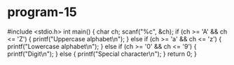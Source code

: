 # program-15
#include <stdio.h>
int main()
{
    char ch;
    scanf("%c", &ch);
    if (ch >= 'A' && ch <= 'Z')
    {
        printf("Uppercase alphabet\n");
    }
    else if (ch >= 'a' && ch <= 'z')
    {
        printf("Lowercase alphabet\n");
    }
    else if (ch >= '0' && ch <= '9')
    {
        printf("Digit\n");
    }
    else
    {
        printf("Special character\n");
    }
    return 0;
}

